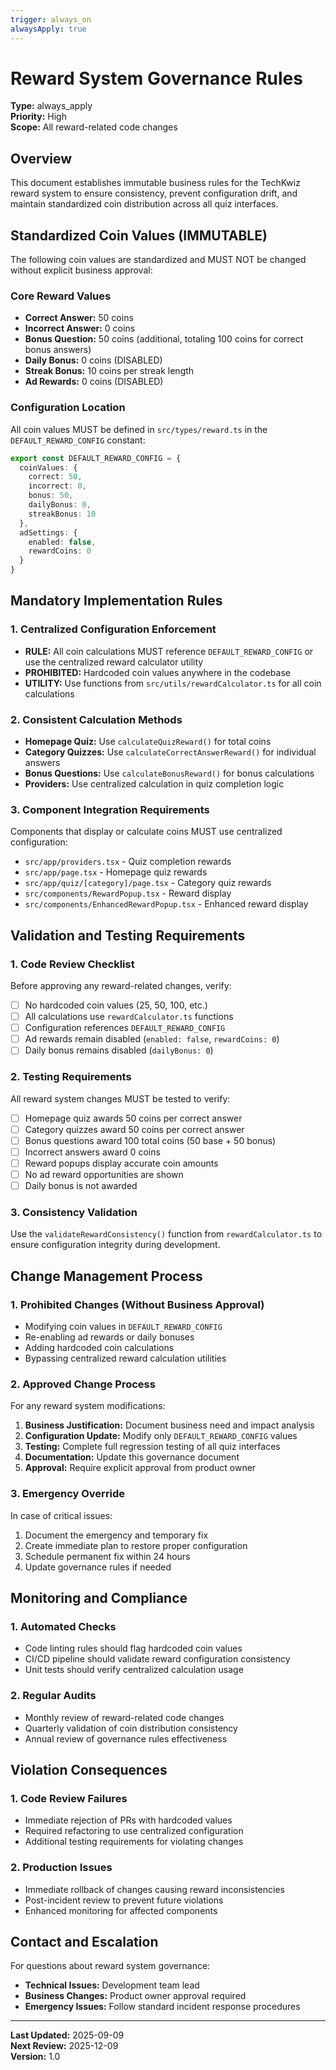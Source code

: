 ```yaml
---
trigger: always_on
alwaysApply: true
---
```

# Reward System Governance Rules

**Type:** always_apply  
**Priority:** High  
**Scope:** All reward-related code changes

## Overview

This document establishes immutable business rules for the TechKwiz reward system to ensure consistency, prevent configuration drift, and maintain standardized coin distribution across all quiz interfaces.

## Standardized Coin Values (IMMUTABLE)

The following coin values are standardized and MUST NOT be changed without explicit business approval:

### Core Reward Values
- **Correct Answer:** 50 coins
- **Incorrect Answer:** 0 coins  
- **Bonus Question:** 50 coins (additional, totaling 100 coins for correct bonus answers)
- **Daily Bonus:** 0 coins (DISABLED)
- **Streak Bonus:** 10 coins per streak length
- **Ad Rewards:** 0 coins (DISABLED)

### Configuration Location
All coin values MUST be defined in `src/types/reward.ts` in the `DEFAULT_REWARD_CONFIG` constant:

```typescript
export const DEFAULT_REWARD_CONFIG = {
  coinValues: {
    correct: 50,
    incorrect: 0,
    bonus: 50,
    dailyBonus: 0,
    streakBonus: 10
  },
  adSettings: {
    enabled: false,
    rewardCoins: 0
  }
}
```

## Mandatory Implementation Rules

### 1. Centralized Configuration Enforcement
- **RULE:** All coin calculations MUST reference `DEFAULT_REWARD_CONFIG` or use the centralized reward calculator utility
- **PROHIBITED:** Hardcoded coin values anywhere in the codebase
- **UTILITY:** Use functions from `src/utils/rewardCalculator.ts` for all coin calculations

### 2. Consistent Calculation Methods
- **Homepage Quiz:** Use `calculateQuizReward()` for total coins
- **Category Quizzes:** Use `calculateCorrectAnswerReward()` for individual answers
- **Bonus Questions:** Use `calculateBonusReward()` for bonus calculations
- **Providers:** Use centralized calculation in quiz completion logic

### 3. Component Integration Requirements
Components that display or calculate coins MUST use centralized configuration:
- `src/app/providers.tsx` - Quiz completion rewards
- `src/app/page.tsx` - Homepage quiz rewards  
- `src/app/quiz/[category]/page.tsx` - Category quiz rewards
- `src/components/RewardPopup.tsx` - Reward display
- `src/components/EnhancedRewardPopup.tsx` - Enhanced reward display

## Validation and Testing Requirements

### 1. Code Review Checklist
Before approving any reward-related changes, verify:
- [ ] No hardcoded coin values (25, 50, 100, etc.)
- [ ] All calculations use `rewardCalculator.ts` functions
- [ ] Configuration references `DEFAULT_REWARD_CONFIG`
- [ ] Ad rewards remain disabled (`enabled: false`, `rewardCoins: 0`)
- [ ] Daily bonus remains disabled (`dailyBonus: 0`)

### 2. Testing Requirements
All reward system changes MUST be tested to verify:
- [ ] Homepage quiz awards 50 coins per correct answer
- [ ] Category quizzes award 50 coins per correct answer
- [ ] Bonus questions award 100 total coins (50 base + 50 bonus)
- [ ] Incorrect answers award 0 coins
- [ ] Reward popups display accurate coin amounts
- [ ] No ad reward opportunities are shown
- [ ] Daily bonus is not awarded

### 3. Consistency Validation
Use the `validateRewardConsistency()` function from `rewardCalculator.ts` to ensure configuration integrity during development.

## Change Management Process

### 1. Prohibited Changes (Without Business Approval)
- Modifying coin values in `DEFAULT_REWARD_CONFIG`
- Re-enabling ad rewards or daily bonuses
- Adding hardcoded coin calculations
- Bypassing centralized reward calculation utilities

### 2. Approved Change Process
For any reward system modifications:
1. **Business Justification:** Document business need and impact analysis
2. **Configuration Update:** Modify only `DEFAULT_REWARD_CONFIG` values
3. **Testing:** Complete full regression testing of all quiz interfaces
4. **Documentation:** Update this governance document
5. **Approval:** Require explicit approval from product owner

### 3. Emergency Override
In case of critical issues:
1. Document the emergency and temporary fix
2. Create immediate plan to restore proper configuration
3. Schedule permanent fix within 24 hours
4. Update governance rules if needed

## Monitoring and Compliance

### 1. Automated Checks
- Code linting rules should flag hardcoded coin values
- CI/CD pipeline should validate reward configuration consistency
- Unit tests should verify centralized calculation usage

### 2. Regular Audits
- Monthly review of reward-related code changes
- Quarterly validation of coin distribution consistency
- Annual review of governance rules effectiveness

## Violation Consequences

### 1. Code Review Failures
- Immediate rejection of PRs with hardcoded values
- Required refactoring to use centralized configuration
- Additional testing requirements for violating changes

### 2. Production Issues
- Immediate rollback of changes causing reward inconsistencies
- Post-incident review to prevent future violations
- Enhanced monitoring for affected components

## Contact and Escalation

For questions about reward system governance:
- **Technical Issues:** Development team lead
- **Business Changes:** Product owner approval required
- **Emergency Issues:** Follow standard incident response procedures

---

**Last Updated:** 2025-09-09  
**Next Review:** 2025-12-09  
**Version:** 1.0
